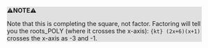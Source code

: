 <div style="margin:2em; background-color: #e0e0e0;">

<strong>⚠️NOTE️️️⚠️</strong>

Note that this is completing the square, not factor. Factoring will tell you the roots_POLY (where it crosses the x-axis): `{kt} (2x+6)(x+1)` crosses the x-axis as -3 and -1.
</div>

